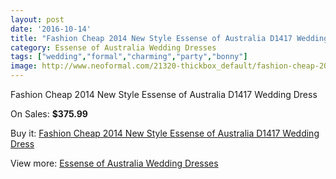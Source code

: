 ```yaml
---
layout: post
date: '2016-10-14'
title: "Fashion Cheap 2014 New Style Essense of Australia D1417 Wedding Dress"
category: Essense of Australia Wedding Dresses
tags: ["wedding","formal","charming","party","bonny"]
image: http://www.neoformal.com/21320-thickbox_default/fashion-cheap-2014-new-style-essense-of-australia-d1417-wedding-dress.jpg
---
```

Fashion Cheap 2014 New Style Essense of Australia D1417 Wedding Dress

On Sales: **$375.99**
<a href="https://www.neoformal.com/en/essense-of-australia-wedding-dresses-2014/6901-fashion-cheap-2014-new-style-essense-of-australia-d1417-wedding-dress.html"><amp-img layout="responsive" width="600" height="600" src="//www.neoformal.com/21320-thickbox_default/fashion-cheap-2014-new-style-essense-of-australia-d1417-wedding-dress.jpg" alt="Fashion Cheap 2014 New Style Essense of Australia D1417 Wedding Dress 0" /></a>
<a href="https://www.neoformal.com/en/essense-of-australia-wedding-dresses-2014/6901-fashion-cheap-2014-new-style-essense-of-australia-d1417-wedding-dress.html"><amp-img layout="responsive" width="600" height="600" src="//www.neoformal.com/21321-thickbox_default/fashion-cheap-2014-new-style-essense-of-australia-d1417-wedding-dress.jpg" alt="Fashion Cheap 2014 New Style Essense of Australia D1417 Wedding Dress 1" /></a>

Buy it: [Fashion Cheap 2014 New Style Essense of Australia D1417 Wedding Dress](https://www.neoformal.com/en/essense-of-australia-wedding-dresses-2014/6901-fashion-cheap-2014-new-style-essense-of-australia-d1417-wedding-dress.html "Fashion Cheap 2014 New Style Essense of Australia D1417 Wedding Dress")

View more: [Essense of Australia Wedding Dresses](https://www.neoformal.com/en/103-essense-of-australia-wedding-dresses-2014 "Essense of Australia Wedding Dresses")